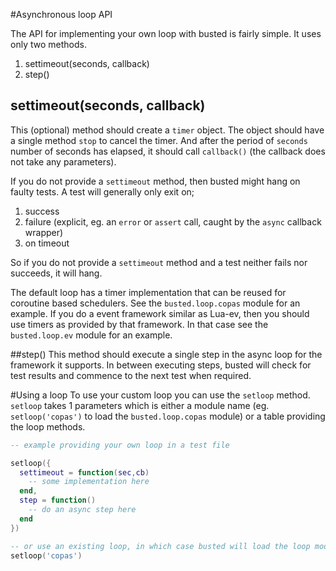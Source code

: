 #Asynchronous loop API

The API for implementing your own loop with busted is fairly simple. It uses only two methods.

1. settimeout(seconds, callback)
1. step()

## settimeout(seconds, callback)
This (optional) method should create a `timer` object. The object should have a single method `stop` to cancel the timer. And after the period of `seconds` number of seconds has elapsed, it should call `callback()` (the callback does not take any parameters).

If you do not provide a `settimeout` method, then  busted might hang on faulty tests. A test will generally only exit on;

1. success
2. failure (explicit, eg. an `error` or `assert` call, caught by the `async` callback wrapper)
3. on timeout

So if you do not provide a `settimeout` method and a test neither fails nor succeeds, it will hang.

The default loop has a timer implementation that can be reused for coroutine based schedulers. See the `busted.loop.copas` module for an example. If you do a event framework similar as Lua-ev, then you should use timers as provided by that framework. In that case see the `busted.loop.ev` module for an example.

##step()
This method should execute a single step in the async loop for the framework it supports. In between executing steps, busted will check for test results and commence to the next test when required.

#Using a loop
To use your custom loop you can use the `setloop` method. `setloop` takes 1 parameters which is either a module name (eg. `setloop('copas')` to load the `busted.loop.copas` module) or a table providing the loop methods.

```lua
-- example providing your own loop in a test file

setloop({
  settimeout = function(sec,cb)
    -- some implementation here
  end,
  step = function()
    -- do an async step here
  end
})

-- or use an existing loop, in which case busted will load the loop module
setloop('copas')

````
